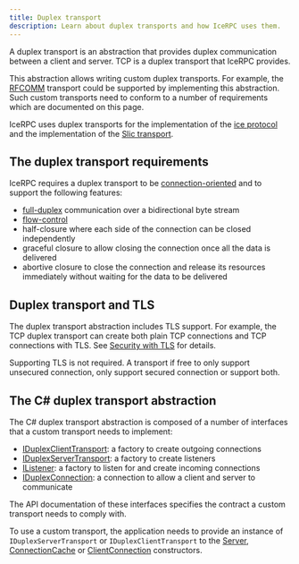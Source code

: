 ```yaml
---
title: Duplex transport
description: Learn about duplex transports and how IceRPC uses them.
---
```


A duplex transport is an abstraction that provides duplex communication between a client and server. TCP is a duplex transport that IceRPC provides.

This abstraction allows writing custom duplex transports. For example, the [RFCOMM][rfcomm] transport could be supported
by implementing this abstraction. Such custom transports need to conform to a number of requirements which are
documented on this page.

IceRPC uses duplex transports for the implementation of the [ice protocol][ice-protocol] and the implementation of the
[Slic transport][slic-transport].

## The duplex transport requirements

IceRPC requires a duplex transport to be [connection-oriented] and to support the following features:
- [full-duplex] communication over a bidirectional byte stream
- [flow-control]
- half-closure where each side of the connection can be closed independently
- graceful closure to allow closing the connection once all the data is delivered
- abortive closure to close the connection and release its resources immediately without waiting for the data to be
  delivered

## Duplex transport and TLS

The duplex transport abstraction includes TLS support. For example, the TCP duplex transport can create both plain TCP
connections and TCP connections with TLS. See [Security with TLS](../connection/security-with-tls) for details.

Supporting TLS is not required. A transport if free to only support unsecured connection, only support secured
connection or support both.

## The C# duplex transport abstraction

The C# duplex transport abstraction is composed of a number of interfaces that a custom transport needs to implement:
- [IDuplexClientTransport][duplex-client-transport]: a factory to create outgoing connections
- [IDuplexServerTransport][duplex-server-transport]: a factory to create listeners
- [IListener<IDuplexConnection>][duplex-listener]: a factory to listen for and create incoming connections
- [IDuplexConnection][duplex-connection]: a connection to allow a client and server to communicate

The API documentation of these interfaces specifies the contract a custom transport needs to comply with.

To use a custom transport, the application needs to provide an instance of `IDuplexServerTransport` or
`IDuplexClientTransport` to the [Server][server], [ConnectionCache][connection-cache] or
[ClientConnection][client-connection] constructors.

[rfcomm]: https://en.wikipedia.org/wiki/List_of_Bluetooth_protocols#Radio_frequency_communication_(RFCOMM)
[connection-oriented]: https://en.wikipedia.org/wiki/Connection-oriented_communication
[full-duplex]: https://en.wikipedia.org/wiki/Duplex_(telecommunications)#Full_duplex
[flow-control]: https://en.wikipedia.org/wiki/Flow_control_(data)
[ice-protocol]: ../protocols-and-transports/ice-duplex-transports
[slic-transport]: ../slic-transport
[multiplexed-transport]: multiplexed-transport
[duplex-client-transport]: csharp:IceRpc.Transports.IDuplexClientTransport
[duplex-server-transport]: csharp:IceRpc.Transports.IDuplexServerTransport
[duplex-listener]: csharp:IceRpc.Transports.IListener-1
[duplex-connection]: csharp:IceRpc.Transports.IDuplexConnection
[server]: csharp:IceRpc.Server
[connection-cache]: csharp:IceRpc.ConnectionCache
[client-connection]: csharp:IceRpc.ClientConnection
